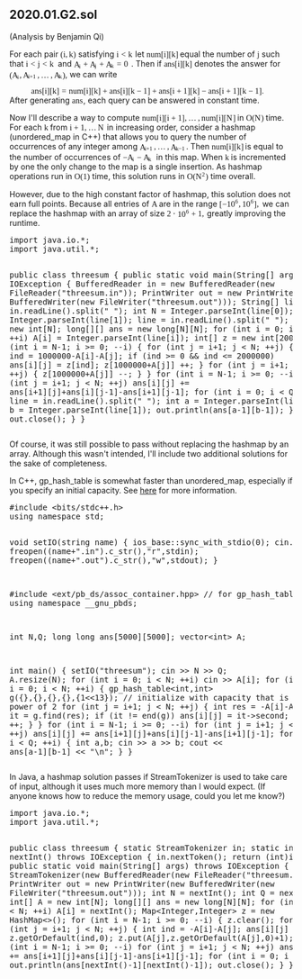 ## 2020.01.G2.sol

<style type="text/css">.MJX_Assistive_MathML {position: absolute!important; top: 0; left: 0; clip: rect(1px, 1px, 1px, 1px); padding: 1px 0 0 0!important; border: 0!important; height: 1px!important; width: 1px!important; overflow: hidden!important; display: block!important; -webkit-touch-callout: none; -webkit-user-select: none; -khtml-user-select: none; -moz-user-select: none; -ms-user-select: none; user-select: none}
.MJX_Assistive_MathML.MJX_Assistive_MathML_Block {width: 100%!important}
</style>
<body data-gr-c-s-loaded="true" cz-shortcut-listen="true"><div style="visibility: hidden; overflow: hidden; position: absolute; top: 0px; height: 1px; width: auto; padding: 0px; border: 0px; margin: 0px; text-align: left; text-indent: 0px; text-transform: none; line-height: normal; letter-spacing: normal; word-spacing: normal;"><div id="MathJax_Hidden"></div></div><div id="MathJax_Message" style="display: none;"></div>
(Analysis by Benjamin Qi)
<p>For each pair <span class="math"><span class="MathJax_Preview" style="color: inherit; display: none;"></span><span class="MathJax" id="MathJax-Element-1-Frame" tabindex="0" data-mathml="<math xmlns=&quot;http://www.w3.org/1998/Math/MathML&quot;><mo stretchy=&quot;false&quot;>(</mo><mi>i</mi><mo>,</mo><mi>k</mi><mo stretchy=&quot;false&quot;>)</mo></math>" role="presentation" style="position: relative;"><nobr aria-hidden="true"><span class="math" id="MathJax-Span-1" style="width: 1.986em; display: inline-block;"><span style="display: inline-block; position: relative; width: 1.866em; height: 0px; font-size: 104%;"><span style="position: absolute; clip: rect(1.686em, 1001.81em, 2.888em, -999.997em); top: -2.521em; left: 0em;"><span class="mrow" id="MathJax-Span-2"><span class="mo" id="MathJax-Span-3" style="font-family: STIXGeneral-Regular;">(</span><span class="mi" id="MathJax-Span-4" style="font-family: STIXGeneral-Italic;">i</span><span class="mo" id="MathJax-Span-5" style="font-family: STIXGeneral-Regular;">,</span><span class="mi" id="MathJax-Span-6" style="font-family: STIXGeneral-Italic; padding-left: 0.183em;">k<span style="display: inline-block; overflow: hidden; height: 1px; width: 0.003em;"></span></span><span class="mo" id="MathJax-Span-7" style="font-family: STIXGeneral-Regular;">)</span></span><span style="display: inline-block; width: 0px; height: 2.527em;"></span></span></span><span style="display: inline-block; overflow: hidden; vertical-align: -0.247em; border-left: 0px solid; width: 0px; height: 1.003em;"></span></span></nobr><span class="MJX_Assistive_MathML" role="presentation"><math xmlns="http://www.w3.org/1998/Math/MathML"><mo stretchy="false">(</mo><mi>i</mi><mo>,</mo><mi>k</mi><mo stretchy="false">)</mo></math></span></span><script type="math/tex" id="MathJax-Element-1">(i,k)</script></span> satisfying <span class="math"><span class="MathJax_Preview" style="color: inherit; display: none;"></span><span class="MathJax" id="MathJax-Element-2-Frame" tabindex="0" data-mathml="<math xmlns=&quot;http://www.w3.org/1998/Math/MathML&quot;><mi>i</mi><mo>&amp;lt;</mo><mi>k</mi></math>" role="presentation" style="position: relative;"><nobr aria-hidden="true"><span class="math" id="MathJax-Span-8" style="width: 2.106em; display: inline-block;"><span style="display: inline-block; position: relative; width: 1.986em; height: 0px; font-size: 104%;"><span style="position: absolute; clip: rect(1.686em, 1001.99em, 2.707em, -999.997em); top: -2.521em; left: 0em;"><span class="mrow" id="MathJax-Span-9"><span class="mi" id="MathJax-Span-10" style="font-family: STIXGeneral-Italic;">i</span><span class="mo" id="MathJax-Span-11" style="font-family: STIXGeneral-Regular; padding-left: 0.303em;">&lt;</span><span class="mi" id="MathJax-Span-12" style="font-family: STIXGeneral-Italic; padding-left: 0.303em;">k<span style="display: inline-block; overflow: hidden; height: 1px; width: 0.003em;"></span></span></span><span style="display: inline-block; width: 0px; height: 2.527em;"></span></span></span><span style="display: inline-block; overflow: hidden; vertical-align: -0.059em; border-left: 0px solid; width: 0px; height: 0.878em;"></span></span></nobr><span class="MJX_Assistive_MathML" role="presentation"><math xmlns="http://www.w3.org/1998/Math/MathML"><mi>i</mi><mo>&lt;</mo><mi>k</mi></math></span></span><script type="math/tex" id="MathJax-Element-2">i<k</script></span> let <span class="math"><span class="MathJax_Preview" style="color: inherit; display: none;"></span><span class="MathJax" id="MathJax-Element-3-Frame" tabindex="0" data-mathml="<math xmlns=&quot;http://www.w3.org/1998/Math/MathML&quot;><mi>n</mi><mi>u</mi><mi>m</mi><mo stretchy=&quot;false&quot;>[</mo><mi>i</mi><mo stretchy=&quot;false&quot;>]</mo><mo stretchy=&quot;false&quot;>[</mo><mi>k</mi><mo stretchy=&quot;false&quot;>]</mo></math>" role="presentation" style="position: relative;"><nobr aria-hidden="true"><span class="math" id="MathJax-Span-13" style="width: 3.969em; display: inline-block;"><span style="display: inline-block; position: relative; width: 3.789em; height: 0px; font-size: 104%;"><span style="position: absolute; clip: rect(1.686em, 1003.73em, 2.888em, -999.997em); top: -2.521em; left: 0em;"><span class="mrow" id="MathJax-Span-14"><span class="mi" id="MathJax-Span-15" style="font-family: STIXGeneral-Italic;">n</span><span class="mi" id="MathJax-Span-16" style="font-family: STIXGeneral-Italic;">u</span><span class="mi" id="MathJax-Span-17" style="font-family: STIXGeneral-Italic;">m</span><span class="mo" id="MathJax-Span-18" style="font-family: STIXGeneral-Regular;">[</span><span class="mi" id="MathJax-Span-19" style="font-family: STIXGeneral-Italic;">i</span><span class="mo" id="MathJax-Span-20" style="font-family: STIXGeneral-Regular;">]</span><span class="mo" id="MathJax-Span-21" style="font-family: STIXGeneral-Regular;">[</span><span class="mi" id="MathJax-Span-22" style="font-family: STIXGeneral-Italic;">k<span style="display: inline-block; overflow: hidden; height: 1px; width: 0.003em;"></span></span><span class="mo" id="MathJax-Span-23" style="font-family: STIXGeneral-Regular;">]</span></span><span style="display: inline-block; width: 0px; height: 2.527em;"></span></span></span><span style="display: inline-block; overflow: hidden; vertical-align: -0.247em; border-left: 0px solid; width: 0px; height: 1.003em;"></span></span></nobr><span class="MJX_Assistive_MathML" role="presentation"><math xmlns="http://www.w3.org/1998/Math/MathML"><mi>n</mi><mi>u</mi><mi>m</mi><mo stretchy="false">[</mo><mi>i</mi><mo stretchy="false">]</mo><mo stretchy="false">[</mo><mi>k</mi><mo stretchy="false">]</mo></math></span></span><script type="math/tex" id="MathJax-Element-3">num[i][k]</script></span> equal the number of <span class="math"><span class="MathJax_Preview" style="color: inherit; display: none;"></span><span class="MathJax" id="MathJax-Element-4-Frame" tabindex="0" data-mathml="<math xmlns=&quot;http://www.w3.org/1998/Math/MathML&quot;><mi>j</mi></math>" role="presentation" style="position: relative;"><nobr aria-hidden="true"><span class="math" id="MathJax-Span-24" style="width: 0.303em; display: inline-block;"><span style="display: inline-block; position: relative; width: 0.303em; height: 0px; font-size: 104%;"><span style="position: absolute; clip: rect(1.686em, 1000.3em, 2.888em, -999.997em); top: -2.521em; left: 0em;"><span class="mrow" id="MathJax-Span-25"><span class="mi" id="MathJax-Span-26" style="font-family: STIXGeneral-Italic;">j<span style="display: inline-block; overflow: hidden; height: 1px; width: 0.003em;"></span></span></span><span style="display: inline-block; width: 0px; height: 2.527em;"></span></span></span><span style="display: inline-block; overflow: hidden; vertical-align: -0.247em; border-left: 0px solid; width: 0px; height: 1.003em;"></span></span></nobr><span class="MJX_Assistive_MathML" role="presentation"><math xmlns="http://www.w3.org/1998/Math/MathML"><mi>j</mi></math></span></span><script type="math/tex" id="MathJax-Element-4">j</script></span>
such that <span class="math"><span class="MathJax_Preview" style="color: inherit; display: none;"></span><span class="MathJax" id="MathJax-Element-5-Frame" tabindex="0" data-mathml="<math xmlns=&quot;http://www.w3.org/1998/Math/MathML&quot;><mi>i</mi><mo>&amp;lt;</mo><mi>j</mi><mo>&amp;lt;</mo><mi>k</mi></math>" role="presentation" style="position: relative;"><nobr aria-hidden="true"><span class="math" id="MathJax-Span-27" style="width: 3.789em; display: inline-block;"><span style="display: inline-block; position: relative; width: 3.609em; height: 0px; font-size: 104%;"><span style="position: absolute; clip: rect(1.686em, 1003.61em, 2.888em, -999.997em); top: -2.521em; left: 0em;"><span class="mrow" id="MathJax-Span-28"><span class="mi" id="MathJax-Span-29" style="font-family: STIXGeneral-Italic;">i</span><span class="mo" id="MathJax-Span-30" style="font-family: STIXGeneral-Regular; padding-left: 0.303em;">&lt;</span><span class="mi" id="MathJax-Span-31" style="font-family: STIXGeneral-Italic; padding-left: 0.303em;">j<span style="display: inline-block; overflow: hidden; height: 1px; width: 0.003em;"></span></span><span class="mo" id="MathJax-Span-32" style="font-family: STIXGeneral-Regular; padding-left: 0.303em;">&lt;</span><span class="mi" id="MathJax-Span-33" style="font-family: STIXGeneral-Italic; padding-left: 0.303em;">k<span style="display: inline-block; overflow: hidden; height: 1px; width: 0.003em;"></span></span></span><span style="display: inline-block; width: 0px; height: 2.527em;"></span></span></span><span style="display: inline-block; overflow: hidden; vertical-align: -0.247em; border-left: 0px solid; width: 0px; height: 1.066em;"></span></span></nobr><span class="MJX_Assistive_MathML" role="presentation"><math xmlns="http://www.w3.org/1998/Math/MathML"><mi>i</mi><mo>&lt;</mo><mi>j</mi><mo>&lt;</mo><mi>k</mi></math></span></span><script type="math/tex" id="MathJax-Element-5">i<j<k</script></span> and <span class="math"><span class="MathJax_Preview" style="color: inherit; display: none;"></span><span class="MathJax" id="MathJax-Element-6-Frame" tabindex="0" data-mathml="<math xmlns=&quot;http://www.w3.org/1998/Math/MathML&quot;><msub><mi>A</mi><mi>i</mi></msub><mo>+</mo><msub><mi>A</mi><mi>j</mi></msub><mo>+</mo><msub><mi>A</mi><mi>k</mi></msub><mo>=</mo><mn>0</mn></math>" role="presentation" style="position: relative;"><nobr aria-hidden="true"><span class="math" id="MathJax-Span-34" style="width: 7.275em; display: inline-block;"><span style="display: inline-block; position: relative; width: 6.974em; height: 0px; font-size: 104%;"><span style="position: absolute; clip: rect(1.686em, 1006.97em, 3.008em, -999.997em); top: -2.521em; left: 0em;"><span class="mrow" id="MathJax-Span-35"><span class="msubsup" id="MathJax-Span-36"><span style="display: inline-block; position: relative; width: 0.904em; height: 0px;"><span style="position: absolute; clip: rect(3.188em, 1000.54em, 4.21em, -999.997em); top: -4.023em; left: 0em;"><span class="mi" id="MathJax-Span-37" style="font-family: STIXGeneral-Italic;">A</span><span style="display: inline-block; width: 0px; height: 4.029em;"></span></span><span style="position: absolute; top: -3.903em; left: 0.604em;"><span class="mi" id="MathJax-Span-38" style="font-size: 70.7%; font-family: STIXGeneral-Italic;">i</span><span style="display: inline-block; width: 0px; height: 4.029em;"></span></span></span></span><span class="mo" id="MathJax-Span-39" style="font-family: STIXGeneral-Regular; padding-left: 0.243em;">+</span><span class="msubsup" id="MathJax-Span-40" style="padding-left: 0.243em;"><span style="display: inline-block; position: relative; width: 0.904em; height: 0px;"><span style="position: absolute; clip: rect(3.188em, 1000.54em, 4.21em, -999.997em); top: -4.023em; left: 0em;"><span class="mi" id="MathJax-Span-41" style="font-family: STIXGeneral-Italic;">A</span><span style="display: inline-block; width: 0px; height: 4.029em;"></span></span><span style="position: absolute; top: -3.903em; left: 0.604em;"><span class="mi" id="MathJax-Span-42" style="font-size: 70.7%; font-family: STIXGeneral-Italic;">j<span style="display: inline-block; overflow: hidden; height: 1px; width: 0.003em;"></span></span><span style="display: inline-block; width: 0px; height: 4.029em;"></span></span></span></span><span class="mo" id="MathJax-Span-43" style="font-family: STIXGeneral-Regular; padding-left: 0.243em;">+</span><span class="msubsup" id="MathJax-Span-44" style="padding-left: 0.243em;"><span style="display: inline-block; position: relative; width: 1.025em; height: 0px;"><span style="position: absolute; clip: rect(3.188em, 1000.54em, 4.21em, -999.997em); top: -4.023em; left: 0em;"><span class="mi" id="MathJax-Span-45" style="font-family: STIXGeneral-Italic;">A</span><span style="display: inline-block; width: 0px; height: 4.029em;"></span></span><span style="position: absolute; top: -3.903em; left: 0.604em;"><span class="mi" id="MathJax-Span-46" style="font-size: 70.7%; font-family: STIXGeneral-Italic;">k<span style="display: inline-block; overflow: hidden; height: 1px; width: 0.003em;"></span></span><span style="display: inline-block; width: 0px; height: 4.029em;"></span></span></span></span><span class="mo" id="MathJax-Span-47" style="font-family: STIXGeneral-Regular; padding-left: 0.303em;">=</span><span class="mn" id="MathJax-Span-48" style="font-family: STIXGeneral-Regular; padding-left: 0.303em;">0</span></span><span style="display: inline-block; width: 0px; height: 2.527em;"></span></span></span><span style="display: inline-block; overflow: hidden; vertical-align: -0.372em; border-left: 0px solid; width: 0px; height: 1.128em;"></span></span></nobr><span class="MJX_Assistive_MathML" role="presentation"><math xmlns="http://www.w3.org/1998/Math/MathML"><msub><mi>A</mi><mi>i</mi></msub><mo>+</mo><msub><mi>A</mi><mi>j</mi></msub><mo>+</mo><msub><mi>A</mi><mi>k</mi></msub><mo>=</mo><mn>0</mn></math></span></span><script type="math/tex" id="MathJax-Element-6">A_i+A_j+A_k=0</script></span>. Then if <span class="math"><span class="MathJax_Preview" style="color: inherit; display: none;"></span><span class="MathJax" id="MathJax-Element-7-Frame" tabindex="0" data-mathml="<math xmlns=&quot;http://www.w3.org/1998/Math/MathML&quot;><mi>a</mi><mi>n</mi><mi>s</mi><mo stretchy=&quot;false&quot;>[</mo><mi>i</mi><mo stretchy=&quot;false&quot;>]</mo><mo stretchy=&quot;false&quot;>[</mo><mi>k</mi><mo stretchy=&quot;false&quot;>]</mo></math>" role="presentation" style="position: relative;"><nobr aria-hidden="true"><span class="math" id="MathJax-Span-49" style="width: 3.609em; display: inline-block;"><span style="display: inline-block; position: relative; width: 3.428em; height: 0px; font-size: 104%;"><span style="position: absolute; clip: rect(1.686em, 1003.37em, 2.888em, -999.997em); top: -2.521em; left: 0em;"><span class="mrow" id="MathJax-Span-50"><span class="mi" id="MathJax-Span-51" style="font-family: STIXGeneral-Italic;">a</span><span class="mi" id="MathJax-Span-52" style="font-family: STIXGeneral-Italic;">n</span><span class="mi" id="MathJax-Span-53" style="font-family: STIXGeneral-Italic;">s</span><span class="mo" id="MathJax-Span-54" style="font-family: STIXGeneral-Regular;">[</span><span class="mi" id="MathJax-Span-55" style="font-family: STIXGeneral-Italic;">i</span><span class="mo" id="MathJax-Span-56" style="font-family: STIXGeneral-Regular;">]</span><span class="mo" id="MathJax-Span-57" style="font-family: STIXGeneral-Regular;">[</span><span class="mi" id="MathJax-Span-58" style="font-family: STIXGeneral-Italic;">k<span style="display: inline-block; overflow: hidden; height: 1px; width: 0.003em;"></span></span><span class="mo" id="MathJax-Span-59" style="font-family: STIXGeneral-Regular;">]</span></span><span style="display: inline-block; width: 0px; height: 2.527em;"></span></span></span><span style="display: inline-block; overflow: hidden; vertical-align: -0.247em; border-left: 0px solid; width: 0px; height: 1.003em;"></span></span></nobr><span class="MJX_Assistive_MathML" role="presentation"><math xmlns="http://www.w3.org/1998/Math/MathML"><mi>a</mi><mi>n</mi><mi>s</mi><mo stretchy="false">[</mo><mi>i</mi><mo stretchy="false">]</mo><mo stretchy="false">[</mo><mi>k</mi><mo stretchy="false">]</mo></math></span></span><script type="math/tex" id="MathJax-Element-7">ans[i][k]</script></span> denotes the answer
for  <span class="math"><span class="MathJax_Preview" style="color: inherit; display: none;"></span><span class="MathJax" id="MathJax-Element-8-Frame" tabindex="0" data-mathml="<math xmlns=&quot;http://www.w3.org/1998/Math/MathML&quot;><mo stretchy=&quot;false&quot;>(</mo><msub><mi>A</mi><mi>i</mi></msub><mo>,</mo><msub><mi>A</mi><mrow class=&quot;MJX-TeXAtom-ORD&quot;><mi>i</mi><mo>+</mo><mn>1</mn></mrow></msub><mo>,</mo><mo>&amp;#x2026;</mo><mo>,</mo><msub><mi>A</mi><mi>k</mi></msub><mo stretchy=&quot;false&quot;>)</mo></math>" role="presentation" style="position: relative;"><nobr aria-hidden="true"><span class="math" id="MathJax-Span-60" style="width: 7.094em; display: inline-block;"><span style="display: inline-block; position: relative; width: 6.794em; height: 0px; font-size: 104%;"><span style="position: absolute; clip: rect(1.686em, 1006.73em, 2.888em, -999.997em); top: -2.521em; left: 0em;"><span class="mrow" id="MathJax-Span-61"><span class="mo" id="MathJax-Span-62" style="font-family: STIXGeneral-Regular;">(</span><span class="msubsup" id="MathJax-Span-63"><span style="display: inline-block; position: relative; width: 0.904em; height: 0px;"><span style="position: absolute; clip: rect(3.188em, 1000.54em, 4.21em, -999.997em); top: -4.023em; left: 0em;"><span class="mi" id="MathJax-Span-64" style="font-family: STIXGeneral-Italic;">A</span><span style="display: inline-block; width: 0px; height: 4.029em;"></span></span><span style="position: absolute; top: -3.903em; left: 0.604em;"><span class="mi" id="MathJax-Span-65" style="font-size: 70.7%; font-family: STIXGeneral-Italic;">i</span><span style="display: inline-block; width: 0px; height: 4.029em;"></span></span></span></span><span class="mo" id="MathJax-Span-66" style="font-family: STIXGeneral-Regular;">,</span><span class="msubsup" id="MathJax-Span-67" style="padding-left: 0.183em;"><span style="display: inline-block; position: relative; width: 1.746em; height: 0px;"><span style="position: absolute; clip: rect(3.188em, 1000.54em, 4.21em, -999.997em); top: -4.023em; left: 0em;"><span class="mi" id="MathJax-Span-68" style="font-family: STIXGeneral-Italic;">A</span><span style="display: inline-block; width: 0px; height: 4.029em;"></span></span><span style="position: absolute; top: -3.903em; left: 0.604em;"><span class="texatom" id="MathJax-Span-69"><span class="mrow" id="MathJax-Span-70"><span class="mi" id="MathJax-Span-71" style="font-size: 70.7%; font-family: STIXGeneral-Italic;">i</span><span class="mo" id="MathJax-Span-72" style="font-size: 70.7%; font-family: STIXGeneral-Regular;">+</span><span class="mn" id="MathJax-Span-73" style="font-size: 70.7%; font-family: STIXGeneral-Regular;">1</span></span></span><span style="display: inline-block; width: 0px; height: 4.029em;"></span></span></span></span><span class="mo" id="MathJax-Span-74" style="font-family: STIXGeneral-Regular;">,</span><span class="mo" id="MathJax-Span-75" style="font-family: STIXGeneral-Regular; padding-left: 0.183em;">…</span><span class="mo" id="MathJax-Span-76" style="font-family: STIXGeneral-Regular; padding-left: 0.183em;">,</span><span class="msubsup" id="MathJax-Span-77" style="padding-left: 0.183em;"><span style="display: inline-block; position: relative; width: 1.025em; height: 0px;"><span style="position: absolute; clip: rect(3.188em, 1000.54em, 4.21em, -999.997em); top: -4.023em; left: 0em;"><span class="mi" id="MathJax-Span-78" style="font-family: STIXGeneral-Italic;">A</span><span style="display: inline-block; width: 0px; height: 4.029em;"></span></span><span style="position: absolute; top: -3.903em; left: 0.604em;"><span class="mi" id="MathJax-Span-79" style="font-size: 70.7%; font-family: STIXGeneral-Italic;">k<span style="display: inline-block; overflow: hidden; height: 1px; width: 0.003em;"></span></span><span style="display: inline-block; width: 0px; height: 4.029em;"></span></span></span></span><span class="mo" id="MathJax-Span-80" style="font-family: STIXGeneral-Regular;">)</span></span><span style="display: inline-block; width: 0px; height: 2.527em;"></span></span></span><span style="display: inline-block; overflow: hidden; vertical-align: -0.247em; border-left: 0px solid; width: 0px; height: 1.003em;"></span></span></nobr><span class="MJX_Assistive_MathML" role="presentation"><math xmlns="http://www.w3.org/1998/Math/MathML"><mo stretchy="false">(</mo><msub><mi>A</mi><mi>i</mi></msub><mo>,</mo><msub><mi>A</mi><mrow class="MJX-TeXAtom-ORD"><mi>i</mi><mo>+</mo><mn>1</mn></mrow></msub><mo>,</mo><mo>…</mo><mo>,</mo><msub><mi>A</mi><mi>k</mi></msub><mo stretchy="false">)</mo></math></span></span><script type="math/tex" id="MathJax-Element-8">(A_i,A_{i+1},\ldots,A_k)</script></span>, we can write
</p><div class="math"><span class="MathJax_Preview" style="color: inherit; display: none;"></span><div class="MathJax_Display" style="text-align: center;"><span class="MathJax" id="MathJax-Element-9-Frame" tabindex="0" style="text-align: center; position: relative;" data-mathml="<math xmlns=&quot;http://www.w3.org/1998/Math/MathML&quot; display=&quot;block&quot;><mi>a</mi><mi>n</mi><mi>s</mi><mo stretchy=&quot;false&quot;>[</mo><mi>i</mi><mo stretchy=&quot;false&quot;>]</mo><mo stretchy=&quot;false&quot;>[</mo><mi>k</mi><mo stretchy=&quot;false&quot;>]</mo><mo>=</mo><mi>n</mi><mi>u</mi><mi>m</mi><mo stretchy=&quot;false&quot;>[</mo><mi>i</mi><mo stretchy=&quot;false&quot;>]</mo><mo stretchy=&quot;false&quot;>[</mo><mi>k</mi><mo stretchy=&quot;false&quot;>]</mo><mo>+</mo><mi>a</mi><mi>n</mi><mi>s</mi><mo stretchy=&quot;false&quot;>[</mo><mi>i</mi><mo stretchy=&quot;false&quot;>]</mo><mo stretchy=&quot;false&quot;>[</mo><mi>k</mi><mo>&amp;#x2212;</mo><mn>1</mn><mo stretchy=&quot;false&quot;>]</mo><mo>+</mo><mi>a</mi><mi>n</mi><mi>s</mi><mo stretchy=&quot;false&quot;>[</mo><mi>i</mi><mo>+</mo><mn>1</mn><mo stretchy=&quot;false&quot;>]</mo><mo stretchy=&quot;false&quot;>[</mo><mi>k</mi><mo stretchy=&quot;false&quot;>]</mo><mo>&amp;#x2212;</mo><mi>a</mi><mi>n</mi><mi>s</mi><mo stretchy=&quot;false&quot;>[</mo><mi>i</mi><mo>+</mo><mn>1</mn><mo stretchy=&quot;false&quot;>]</mo><mo stretchy=&quot;false&quot;>[</mo><mi>k</mi><mo>&amp;#x2212;</mo><mn>1</mn><mo stretchy=&quot;false&quot;>]</mo><mo>.</mo></math>" role="presentation"><nobr aria-hidden="true"><span class="math" id="MathJax-Span-81" style="width: 30.532em; display: inline-block;"><span style="display: inline-block; position: relative; width: 29.33em; height: 0px; font-size: 104%;"><span style="position: absolute; clip: rect(1.686em, 1029.27em, 2.888em, -999.997em); top: -2.521em; left: 0em;"><span class="mrow" id="MathJax-Span-82"><span class="mi" id="MathJax-Span-83" style="font-family: STIXGeneral-Italic;">a</span><span class="mi" id="MathJax-Span-84" style="font-family: STIXGeneral-Italic;">n</span><span class="mi" id="MathJax-Span-85" style="font-family: STIXGeneral-Italic;">s</span><span class="mo" id="MathJax-Span-86" style="font-family: STIXGeneral-Regular;">[</span><span class="mi" id="MathJax-Span-87" style="font-family: STIXGeneral-Italic;">i</span><span class="mo" id="MathJax-Span-88" style="font-family: STIXGeneral-Regular;">]</span><span class="mo" id="MathJax-Span-89" style="font-family: STIXGeneral-Regular;">[</span><span class="mi" id="MathJax-Span-90" style="font-family: STIXGeneral-Italic;">k<span style="display: inline-block; overflow: hidden; height: 1px; width: 0.003em;"></span></span><span class="mo" id="MathJax-Span-91" style="font-family: STIXGeneral-Regular;">]</span><span class="mo" id="MathJax-Span-92" style="font-family: STIXGeneral-Regular; padding-left: 0.303em;">=</span><span class="mi" id="MathJax-Span-93" style="font-family: STIXGeneral-Italic; padding-left: 0.303em;">n</span><span class="mi" id="MathJax-Span-94" style="font-family: STIXGeneral-Italic;">u</span><span class="mi" id="MathJax-Span-95" style="font-family: STIXGeneral-Italic;">m</span><span class="mo" id="MathJax-Span-96" style="font-family: STIXGeneral-Regular;">[</span><span class="mi" id="MathJax-Span-97" style="font-family: STIXGeneral-Italic;">i</span><span class="mo" id="MathJax-Span-98" style="font-family: STIXGeneral-Regular;">]</span><span class="mo" id="MathJax-Span-99" style="font-family: STIXGeneral-Regular;">[</span><span class="mi" id="MathJax-Span-100" style="font-family: STIXGeneral-Italic;">k<span style="display: inline-block; overflow: hidden; height: 1px; width: 0.003em;"></span></span><span class="mo" id="MathJax-Span-101" style="font-family: STIXGeneral-Regular;">]</span><span class="mo" id="MathJax-Span-102" style="font-family: STIXGeneral-Regular; padding-left: 0.243em;">+</span><span class="mi" id="MathJax-Span-103" style="font-family: STIXGeneral-Italic; padding-left: 0.243em;">a</span><span class="mi" id="MathJax-Span-104" style="font-family: STIXGeneral-Italic;">n</span><span class="mi" id="MathJax-Span-105" style="font-family: STIXGeneral-Italic;">s</span><span class="mo" id="MathJax-Span-106" style="font-family: STIXGeneral-Regular;">[</span><span class="mi" id="MathJax-Span-107" style="font-family: STIXGeneral-Italic;">i</span><span class="mo" id="MathJax-Span-108" style="font-family: STIXGeneral-Regular;">]</span><span class="mo" id="MathJax-Span-109" style="font-family: STIXGeneral-Regular;">[</span><span class="mi" id="MathJax-Span-110" style="font-family: STIXGeneral-Italic;">k<span style="display: inline-block; overflow: hidden; height: 1px; width: 0.003em;"></span></span><span class="mo" id="MathJax-Span-111" style="font-family: STIXGeneral-Regular; padding-left: 0.243em;">−</span><span class="mn" id="MathJax-Span-112" style="font-family: STIXGeneral-Regular; padding-left: 0.243em;">1</span><span class="mo" id="MathJax-Span-113" style="font-family: STIXGeneral-Regular;">]</span><span class="mo" id="MathJax-Span-114" style="font-family: STIXGeneral-Regular; padding-left: 0.243em;">+</span><span class="mi" id="MathJax-Span-115" style="font-family: STIXGeneral-Italic; padding-left: 0.243em;">a</span><span class="mi" id="MathJax-Span-116" style="font-family: STIXGeneral-Italic;">n</span><span class="mi" id="MathJax-Span-117" style="font-family: STIXGeneral-Italic;">s</span><span class="mo" id="MathJax-Span-118" style="font-family: STIXGeneral-Regular;">[</span><span class="mi" id="MathJax-Span-119" style="font-family: STIXGeneral-Italic;">i</span><span class="mo" id="MathJax-Span-120" style="font-family: STIXGeneral-Regular; padding-left: 0.243em;">+</span><span class="mn" id="MathJax-Span-121" style="font-family: STIXGeneral-Regular; padding-left: 0.243em;">1</span><span class="mo" id="MathJax-Span-122" style="font-family: STIXGeneral-Regular;">]</span><span class="mo" id="MathJax-Span-123" style="font-family: STIXGeneral-Regular;">[</span><span class="mi" id="MathJax-Span-124" style="font-family: STIXGeneral-Italic;">k<span style="display: inline-block; overflow: hidden; height: 1px; width: 0.003em;"></span></span><span class="mo" id="MathJax-Span-125" style="font-family: STIXGeneral-Regular;">]</span><span class="mo" id="MathJax-Span-126" style="font-family: STIXGeneral-Regular; padding-left: 0.243em;">−</span><span class="mi" id="MathJax-Span-127" style="font-family: STIXGeneral-Italic; padding-left: 0.243em;">a</span><span class="mi" id="MathJax-Span-128" style="font-family: STIXGeneral-Italic;">n</span><span class="mi" id="MathJax-Span-129" style="font-family: STIXGeneral-Italic;">s</span><span class="mo" id="MathJax-Span-130" style="font-family: STIXGeneral-Regular;">[</span><span class="mi" id="MathJax-Span-131" style="font-family: STIXGeneral-Italic;">i</span><span class="mo" id="MathJax-Span-132" style="font-family: STIXGeneral-Regular; padding-left: 0.243em;">+</span><span class="mn" id="MathJax-Span-133" style="font-family: STIXGeneral-Regular; padding-left: 0.243em;">1</span><span class="mo" id="MathJax-Span-134" style="font-family: STIXGeneral-Regular;">]</span><span class="mo" id="MathJax-Span-135" style="font-family: STIXGeneral-Regular;">[</span><span class="mi" id="MathJax-Span-136" style="font-family: STIXGeneral-Italic;">k<span style="display: inline-block; overflow: hidden; height: 1px; width: 0.003em;"></span></span><span class="mo" id="MathJax-Span-137" style="font-family: STIXGeneral-Regular; padding-left: 0.243em;">−</span><span class="mn" id="MathJax-Span-138" style="font-family: STIXGeneral-Regular; padding-left: 0.243em;">1</span><span class="mo" id="MathJax-Span-139" style="font-family: STIXGeneral-Regular;">]</span><span class="mo" id="MathJax-Span-140" style="font-family: STIXGeneral-Regular;">.</span></span><span style="display: inline-block; width: 0px; height: 2.527em;"></span></span></span><span style="display: inline-block; overflow: hidden; vertical-align: -0.247em; border-left: 0px solid; width: 0px; height: 1.003em;"></span></span></nobr><span class="MJX_Assistive_MathML MJX_Assistive_MathML_Block" role="presentation"><math xmlns="http://www.w3.org/1998/Math/MathML" display="block"><mi>a</mi><mi>n</mi><mi>s</mi><mo stretchy="false">[</mo><mi>i</mi><mo stretchy="false">]</mo><mo stretchy="false">[</mo><mi>k</mi><mo stretchy="false">]</mo><mo>=</mo><mi>n</mi><mi>u</mi><mi>m</mi><mo stretchy="false">[</mo><mi>i</mi><mo stretchy="false">]</mo><mo stretchy="false">[</mo><mi>k</mi><mo stretchy="false">]</mo><mo>+</mo><mi>a</mi><mi>n</mi><mi>s</mi><mo stretchy="false">[</mo><mi>i</mi><mo stretchy="false">]</mo><mo stretchy="false">[</mo><mi>k</mi><mo>−</mo><mn>1</mn><mo stretchy="false">]</mo><mo>+</mo><mi>a</mi><mi>n</mi><mi>s</mi><mo stretchy="false">[</mo><mi>i</mi><mo>+</mo><mn>1</mn><mo stretchy="false">]</mo><mo stretchy="false">[</mo><mi>k</mi><mo stretchy="false">]</mo><mo>−</mo><mi>a</mi><mi>n</mi><mi>s</mi><mo stretchy="false">[</mo><mi>i</mi><mo>+</mo><mn>1</mn><mo stretchy="false">]</mo><mo stretchy="false">[</mo><mi>k</mi><mo>−</mo><mn>1</mn><mo stretchy="false">]</mo><mo>.</mo></math></span></span></div><script type="math/tex; mode=display" id="MathJax-Element-9">ans[i][k]=num[i][k]+ans[i][k-1]+ans[i+1][k]-ans[i+1][k-1].</script></div>
After generating <span class="math"><span class="MathJax_Preview" style="color: inherit; display: none;"></span><span class="MathJax" id="MathJax-Element-10-Frame" tabindex="0" data-mathml="<math xmlns=&quot;http://www.w3.org/1998/Math/MathML&quot;><mi>a</mi><mi>n</mi><mi>s</mi></math>" role="presentation" style="position: relative;"><nobr aria-hidden="true"><span class="math" id="MathJax-Span-141" style="width: 1.445em; display: inline-block;"><span style="display: inline-block; position: relative; width: 1.385em; height: 0px; font-size: 104%;"><span style="position: absolute; clip: rect(1.926em, 1001.38em, 2.707em, -999.997em); top: -2.521em; left: 0em;"><span class="mrow" id="MathJax-Span-142"><span class="mi" id="MathJax-Span-143" style="font-family: STIXGeneral-Italic;">a</span><span class="mi" id="MathJax-Span-144" style="font-family: STIXGeneral-Italic;">n</span><span class="mi" id="MathJax-Span-145" style="font-family: STIXGeneral-Italic;">s</span></span><span style="display: inline-block; width: 0px; height: 2.527em;"></span></span></span><span style="display: inline-block; overflow: hidden; vertical-align: -0.059em; border-left: 0px solid; width: 0px; height: 0.628em;"></span></span></nobr><span class="MJX_Assistive_MathML" role="presentation"><math xmlns="http://www.w3.org/1998/Math/MathML"><mi>a</mi><mi>n</mi><mi>s</mi></math></span></span><script type="math/tex" id="MathJax-Element-10">ans</script></span>, each query can be answered in constant time.
<p>Now I'll describe a way to compute <span class="math"><span class="MathJax_Preview" style="color: inherit; display: none;"></span><span class="MathJax" id="MathJax-Element-11-Frame" tabindex="0" data-mathml="<math xmlns=&quot;http://www.w3.org/1998/Math/MathML&quot;><mi>n</mi><mi>u</mi><mi>m</mi><mo stretchy=&quot;false&quot;>[</mo><mi>i</mi><mo stretchy=&quot;false&quot;>]</mo><mo stretchy=&quot;false&quot;>[</mo><mi>i</mi><mo>+</mo><mn>1</mn><mo stretchy=&quot;false&quot;>]</mo><mo>,</mo><mo>&amp;#x2026;</mo><mo>,</mo><mi>n</mi><mi>u</mi><mi>m</mi><mo stretchy=&quot;false&quot;>[</mo><mi>i</mi><mo stretchy=&quot;false&quot;>]</mo><mo stretchy=&quot;false&quot;>[</mo><mi>N</mi><mo stretchy=&quot;false&quot;>]</mo></math>" role="presentation" style="position: relative;"><nobr aria-hidden="true"><span class="math" id="MathJax-Span-146" style="width: 11.842em; display: inline-block;"><span style="display: inline-block; position: relative; width: 11.361em; height: 0px; font-size: 104%;"><span style="position: absolute; clip: rect(1.686em, 1011.3em, 2.888em, -999.997em); top: -2.521em; left: 0em;"><span class="mrow" id="MathJax-Span-147"><span class="mi" id="MathJax-Span-148" style="font-family: STIXGeneral-Italic;">n</span><span class="mi" id="MathJax-Span-149" style="font-family: STIXGeneral-Italic;">u</span><span class="mi" id="MathJax-Span-150" style="font-family: STIXGeneral-Italic;">m</span><span class="mo" id="MathJax-Span-151" style="font-family: STIXGeneral-Regular;">[</span><span class="mi" id="MathJax-Span-152" style="font-family: STIXGeneral-Italic;">i</span><span class="mo" id="MathJax-Span-153" style="font-family: STIXGeneral-Regular;">]</span><span class="mo" id="MathJax-Span-154" style="font-family: STIXGeneral-Regular;">[</span><span class="mi" id="MathJax-Span-155" style="font-family: STIXGeneral-Italic;">i</span><span class="mo" id="MathJax-Span-156" style="font-family: STIXGeneral-Regular; padding-left: 0.243em;">+</span><span class="mn" id="MathJax-Span-157" style="font-family: STIXGeneral-Regular; padding-left: 0.243em;">1</span><span class="mo" id="MathJax-Span-158" style="font-family: STIXGeneral-Regular;">]</span><span class="mo" id="MathJax-Span-159" style="font-family: STIXGeneral-Regular;">,</span><span class="mo" id="MathJax-Span-160" style="font-family: STIXGeneral-Regular; padding-left: 0.183em;">…</span><span class="mo" id="MathJax-Span-161" style="font-family: STIXGeneral-Regular; padding-left: 0.183em;">,</span><span class="mi" id="MathJax-Span-162" style="font-family: STIXGeneral-Italic; padding-left: 0.183em;">n</span><span class="mi" id="MathJax-Span-163" style="font-family: STIXGeneral-Italic;">u</span><span class="mi" id="MathJax-Span-164" style="font-family: STIXGeneral-Italic;">m</span><span class="mo" id="MathJax-Span-165" style="font-family: STIXGeneral-Regular;">[</span><span class="mi" id="MathJax-Span-166" style="font-family: STIXGeneral-Italic;">i</span><span class="mo" id="MathJax-Span-167" style="font-family: STIXGeneral-Regular;">]</span><span class="mo" id="MathJax-Span-168" style="font-family: STIXGeneral-Regular;">[</span><span class="mi" id="MathJax-Span-169" style="font-family: STIXGeneral-Italic;">N<span style="display: inline-block; overflow: hidden; height: 1px; width: 0.063em;"></span></span><span class="mo" id="MathJax-Span-170" style="font-family: STIXGeneral-Regular;">]</span></span><span style="display: inline-block; width: 0px; height: 2.527em;"></span></span></span><span style="display: inline-block; overflow: hidden; vertical-align: -0.247em; border-left: 0px solid; width: 0px; height: 1.003em;"></span></span></nobr><span class="MJX_Assistive_MathML" role="presentation"><math xmlns="http://www.w3.org/1998/Math/MathML"><mi>n</mi><mi>u</mi><mi>m</mi><mo stretchy="false">[</mo><mi>i</mi><mo stretchy="false">]</mo><mo stretchy="false">[</mo><mi>i</mi><mo>+</mo><mn>1</mn><mo stretchy="false">]</mo><mo>,</mo><mo>…</mo><mo>,</mo><mi>n</mi><mi>u</mi><mi>m</mi><mo stretchy="false">[</mo><mi>i</mi><mo stretchy="false">]</mo><mo stretchy="false">[</mo><mi>N</mi><mo stretchy="false">]</mo></math></span></span><script type="math/tex" id="MathJax-Element-11">num[i][i+1],\ldots, num[i][N]</script></span> in <span class="math"><span class="MathJax_Preview" style="color: inherit; display: none;"></span><span class="MathJax" id="MathJax-Element-12-Frame" tabindex="0" data-mathml="<math xmlns=&quot;http://www.w3.org/1998/Math/MathML&quot;><mi>O</mi><mo stretchy=&quot;false&quot;>(</mo><mi>N</mi><mo stretchy=&quot;false&quot;>)</mo></math>" role="presentation" style="position: relative;"><nobr aria-hidden="true"><span class="math" id="MathJax-Span-171" style="width: 2.227em; display: inline-block;"><span style="display: inline-block; position: relative; width: 2.106em; height: 0px; font-size: 104%;"><span style="position: absolute; clip: rect(1.686em, 1002.05em, 2.888em, -999.997em); top: -2.521em; left: 0em;"><span class="mrow" id="MathJax-Span-172"><span class="mi" id="MathJax-Span-173" style="font-family: STIXGeneral-Italic;">O</span><span class="mo" id="MathJax-Span-174" style="font-family: STIXGeneral-Regular;">(</span><span class="mi" id="MathJax-Span-175" style="font-family: STIXGeneral-Italic;">N<span style="display: inline-block; overflow: hidden; height: 1px; width: 0.063em;"></span></span><span class="mo" id="MathJax-Span-176" style="font-family: STIXGeneral-Regular;">)</span></span><span style="display: inline-block; width: 0px; height: 2.527em;"></span></span></span><span style="display: inline-block; overflow: hidden; vertical-align: -0.247em; border-left: 0px solid; width: 0px; height: 1.003em;"></span></span></nobr><span class="MJX_Assistive_MathML" role="presentation"><math xmlns="http://www.w3.org/1998/Math/MathML"><mi>O</mi><mo stretchy="false">(</mo><mi>N</mi><mo stretchy="false">)</mo></math></span></span><script type="math/tex" id="MathJax-Element-12">O(N)</script></span>
time. For each <span class="math"><span class="MathJax_Preview" style="color: inherit; display: none;"></span><span class="MathJax" id="MathJax-Element-13-Frame" tabindex="0" data-mathml="<math xmlns=&quot;http://www.w3.org/1998/Math/MathML&quot;><mi>k</mi></math>" role="presentation" style="position: relative;"><nobr aria-hidden="true"><span class="math" id="MathJax-Span-177" style="width: 0.484em; display: inline-block;"><span style="display: inline-block; position: relative; width: 0.424em; height: 0px; font-size: 104%;"><span style="position: absolute; clip: rect(1.686em, 1000.42em, 2.707em, -999.997em); top: -2.521em; left: 0em;"><span class="mrow" id="MathJax-Span-178"><span class="mi" id="MathJax-Span-179" style="font-family: STIXGeneral-Italic;">k<span style="display: inline-block; overflow: hidden; height: 1px; width: 0.003em;"></span></span></span><span style="display: inline-block; width: 0px; height: 2.527em;"></span></span></span><span style="display: inline-block; overflow: hidden; vertical-align: -0.059em; border-left: 0px solid; width: 0px; height: 0.878em;"></span></span></nobr><span class="MJX_Assistive_MathML" role="presentation"><math xmlns="http://www.w3.org/1998/Math/MathML"><mi>k</mi></math></span></span><script type="math/tex" id="MathJax-Element-13">k</script></span> from <span class="math"><span class="MathJax_Preview" style="color: inherit; display: none;"></span><span class="MathJax" id="MathJax-Element-14-Frame" tabindex="0" data-mathml="<math xmlns=&quot;http://www.w3.org/1998/Math/MathML&quot;><mi>i</mi><mo>+</mo><mn>1</mn><mo>,</mo><mo>&amp;#x2026;</mo><mi>N</mi></math>" role="presentation" style="position: relative;"><nobr aria-hidden="true"><span class="math" id="MathJax-Span-180" style="width: 4.45em; display: inline-block;"><span style="display: inline-block; position: relative; width: 4.27em; height: 0px; font-size: 104%;"><span style="position: absolute; clip: rect(1.686em, 1004.27em, 2.828em, -999.997em); top: -2.521em; left: 0em;"><span class="mrow" id="MathJax-Span-181"><span class="mi" id="MathJax-Span-182" style="font-family: STIXGeneral-Italic;">i</span><span class="mo" id="MathJax-Span-183" style="font-family: STIXGeneral-Regular; padding-left: 0.243em;">+</span><span class="mn" id="MathJax-Span-184" style="font-family: STIXGeneral-Regular; padding-left: 0.243em;">1</span><span class="mo" id="MathJax-Span-185" style="font-family: STIXGeneral-Regular;">,</span><span class="mo" id="MathJax-Span-186" style="font-family: STIXGeneral-Regular; padding-left: 0.183em;">…</span><span class="mi" id="MathJax-Span-187" style="font-family: STIXGeneral-Italic; padding-left: 0.183em;">N<span style="display: inline-block; overflow: hidden; height: 1px; width: 0.063em;"></span></span></span><span style="display: inline-block; width: 0px; height: 2.527em;"></span></span></span><span style="display: inline-block; overflow: hidden; vertical-align: -0.184em; border-left: 0px solid; width: 0px; height: 1.003em;"></span></span></nobr><span class="MJX_Assistive_MathML" role="presentation"><math xmlns="http://www.w3.org/1998/Math/MathML"><mi>i</mi><mo>+</mo><mn>1</mn><mo>,</mo><mo>…</mo><mi>N</mi></math></span></span><script type="math/tex" id="MathJax-Element-14">i+1,\ldots N</script></span> in increasing order, consider a hashmap
(unordered_map in C++) that allows you to query the number of occurrences of any
integer among <span class="math"><span class="MathJax_Preview" style="color: inherit; display: none;"></span><span class="MathJax" id="MathJax-Element-15-Frame" tabindex="0" data-mathml="<math xmlns=&quot;http://www.w3.org/1998/Math/MathML&quot;><msub><mi>A</mi><mrow class=&quot;MJX-TeXAtom-ORD&quot;><mi>i</mi><mo>+</mo><mn>1</mn></mrow></msub><mo>,</mo><mo>&amp;#x2026;</mo><mo>,</mo><msub><mi>A</mi><mrow class=&quot;MJX-TeXAtom-ORD&quot;><mi>k</mi><mo>&amp;#x2212;</mo><mn>1</mn></mrow></msub></math>" role="presentation" style="position: relative;"><nobr aria-hidden="true"><span class="math" id="MathJax-Span-188" style="width: 5.892em; display: inline-block;"><span style="display: inline-block; position: relative; width: 5.652em; height: 0px; font-size: 104%;"><span style="position: absolute; clip: rect(1.686em, 1005.65em, 2.948em, -999.997em); top: -2.521em; left: 0em;"><span class="mrow" id="MathJax-Span-189"><span class="msubsup" id="MathJax-Span-190"><span style="display: inline-block; position: relative; width: 1.746em; height: 0px;"><span style="position: absolute; clip: rect(3.188em, 1000.54em, 4.21em, -999.997em); top: -4.023em; left: 0em;"><span class="mi" id="MathJax-Span-191" style="font-family: STIXGeneral-Italic;">A</span><span style="display: inline-block; width: 0px; height: 4.029em;"></span></span><span style="position: absolute; top: -3.903em; left: 0.604em;"><span class="texatom" id="MathJax-Span-192"><span class="mrow" id="MathJax-Span-193"><span class="mi" id="MathJax-Span-194" style="font-size: 70.7%; font-family: STIXGeneral-Italic;">i</span><span class="mo" id="MathJax-Span-195" style="font-size: 70.7%; font-family: STIXGeneral-Regular;">+</span><span class="mn" id="MathJax-Span-196" style="font-size: 70.7%; font-family: STIXGeneral-Regular;">1</span></span></span><span style="display: inline-block; width: 0px; height: 4.029em;"></span></span></span></span><span class="mo" id="MathJax-Span-197" style="font-family: STIXGeneral-Regular;">,</span><span class="mo" id="MathJax-Span-198" style="font-family: STIXGeneral-Regular; padding-left: 0.183em;">…</span><span class="mo" id="MathJax-Span-199" style="font-family: STIXGeneral-Regular; padding-left: 0.183em;">,</span><span class="msubsup" id="MathJax-Span-200" style="padding-left: 0.183em;"><span style="display: inline-block; position: relative; width: 1.866em; height: 0px;"><span style="position: absolute; clip: rect(3.188em, 1000.54em, 4.21em, -999.997em); top: -4.023em; left: 0em;"><span class="mi" id="MathJax-Span-201" style="font-family: STIXGeneral-Italic;">A</span><span style="display: inline-block; width: 0px; height: 4.029em;"></span></span><span style="position: absolute; top: -3.903em; left: 0.604em;"><span class="texatom" id="MathJax-Span-202"><span class="mrow" id="MathJax-Span-203"><span class="mi" id="MathJax-Span-204" style="font-size: 70.7%; font-family: STIXGeneral-Italic;">k<span style="display: inline-block; overflow: hidden; height: 1px; width: 0.003em;"></span></span><span class="mo" id="MathJax-Span-205" style="font-size: 70.7%; font-family: STIXGeneral-Regular;">−</span><span class="mn" id="MathJax-Span-206" style="font-size: 70.7%; font-family: STIXGeneral-Regular;">1</span></span></span><span style="display: inline-block; width: 0px; height: 4.029em;"></span></span></span></span></span><span style="display: inline-block; width: 0px; height: 2.527em;"></span></span></span><span style="display: inline-block; overflow: hidden; vertical-align: -0.309em; border-left: 0px solid; width: 0px; height: 1.066em;"></span></span></nobr><span class="MJX_Assistive_MathML" role="presentation"><math xmlns="http://www.w3.org/1998/Math/MathML"><msub><mi>A</mi><mrow class="MJX-TeXAtom-ORD"><mi>i</mi><mo>+</mo><mn>1</mn></mrow></msub><mo>,</mo><mo>…</mo><mo>,</mo><msub><mi>A</mi><mrow class="MJX-TeXAtom-ORD"><mi>k</mi><mo>−</mo><mn>1</mn></mrow></msub></math></span></span><script type="math/tex" id="MathJax-Element-15">A_{i+1},\ldots,A_{k-1}</script></span>. Then <span class="math"><span class="MathJax_Preview" style="color: inherit; display: none;"></span><span class="MathJax" id="MathJax-Element-16-Frame" tabindex="0" data-mathml="<math xmlns=&quot;http://www.w3.org/1998/Math/MathML&quot;><mi>n</mi><mi>u</mi><mi>m</mi><mo stretchy=&quot;false&quot;>[</mo><mi>i</mi><mo stretchy=&quot;false&quot;>]</mo><mo stretchy=&quot;false&quot;>[</mo><mi>k</mi><mo stretchy=&quot;false&quot;>]</mo></math>" role="presentation" style="position: relative;"><nobr aria-hidden="true"><span class="math" id="MathJax-Span-207" style="width: 3.969em; display: inline-block;"><span style="display: inline-block; position: relative; width: 3.789em; height: 0px; font-size: 104%;"><span style="position: absolute; clip: rect(1.686em, 1003.73em, 2.888em, -999.997em); top: -2.521em; left: 0em;"><span class="mrow" id="MathJax-Span-208"><span class="mi" id="MathJax-Span-209" style="font-family: STIXGeneral-Italic;">n</span><span class="mi" id="MathJax-Span-210" style="font-family: STIXGeneral-Italic;">u</span><span class="mi" id="MathJax-Span-211" style="font-family: STIXGeneral-Italic;">m</span><span class="mo" id="MathJax-Span-212" style="font-family: STIXGeneral-Regular;">[</span><span class="mi" id="MathJax-Span-213" style="font-family: STIXGeneral-Italic;">i</span><span class="mo" id="MathJax-Span-214" style="font-family: STIXGeneral-Regular;">]</span><span class="mo" id="MathJax-Span-215" style="font-family: STIXGeneral-Regular;">[</span><span class="mi" id="MathJax-Span-216" style="font-family: STIXGeneral-Italic;">k<span style="display: inline-block; overflow: hidden; height: 1px; width: 0.003em;"></span></span><span class="mo" id="MathJax-Span-217" style="font-family: STIXGeneral-Regular;">]</span></span><span style="display: inline-block; width: 0px; height: 2.527em;"></span></span></span><span style="display: inline-block; overflow: hidden; vertical-align: -0.247em; border-left: 0px solid; width: 0px; height: 1.003em;"></span></span></nobr><span class="MJX_Assistive_MathML" role="presentation"><math xmlns="http://www.w3.org/1998/Math/MathML"><mi>n</mi><mi>u</mi><mi>m</mi><mo stretchy="false">[</mo><mi>i</mi><mo stretchy="false">]</mo><mo stretchy="false">[</mo><mi>k</mi><mo stretchy="false">]</mo></math></span></span><script type="math/tex" id="MathJax-Element-16">num[i][k]</script></span> is equal to the number
of occurrences of <span class="math"><span class="MathJax_Preview" style="color: inherit; display: none;"></span><span class="MathJax" id="MathJax-Element-17-Frame" tabindex="0" data-mathml="<math xmlns=&quot;http://www.w3.org/1998/Math/MathML&quot;><mo>&amp;#x2212;</mo><msub><mi>A</mi><mi>i</mi></msub><mo>&amp;#x2212;</mo><msub><mi>A</mi><mi>k</mi></msub></math>" role="presentation" style="position: relative;"><nobr aria-hidden="true"><span class="math" id="MathJax-Span-218" style="width: 3.969em; display: inline-block;"><span style="display: inline-block; position: relative; width: 3.789em; height: 0px; font-size: 104%;"><span style="position: absolute; clip: rect(1.686em, 1003.79em, 2.888em, -999.997em); top: -2.521em; left: 0em;"><span class="mrow" id="MathJax-Span-219"><span class="mo" id="MathJax-Span-220" style="font-family: STIXGeneral-Regular;">−</span><span class="msubsup" id="MathJax-Span-221"><span style="display: inline-block; position: relative; width: 0.904em; height: 0px;"><span style="position: absolute; clip: rect(3.188em, 1000.54em, 4.21em, -999.997em); top: -4.023em; left: 0em;"><span class="mi" id="MathJax-Span-222" style="font-family: STIXGeneral-Italic;">A</span><span style="display: inline-block; width: 0px; height: 4.029em;"></span></span><span style="position: absolute; top: -3.903em; left: 0.604em;"><span class="mi" id="MathJax-Span-223" style="font-size: 70.7%; font-family: STIXGeneral-Italic;">i</span><span style="display: inline-block; width: 0px; height: 4.029em;"></span></span></span></span><span class="mo" id="MathJax-Span-224" style="font-family: STIXGeneral-Regular; padding-left: 0.243em;">−</span><span class="msubsup" id="MathJax-Span-225" style="padding-left: 0.243em;"><span style="display: inline-block; position: relative; width: 1.025em; height: 0px;"><span style="position: absolute; clip: rect(3.188em, 1000.54em, 4.21em, -999.997em); top: -4.023em; left: 0em;"><span class="mi" id="MathJax-Span-226" style="font-family: STIXGeneral-Italic;">A</span><span style="display: inline-block; width: 0px; height: 4.029em;"></span></span><span style="position: absolute; top: -3.903em; left: 0.604em;"><span class="mi" id="MathJax-Span-227" style="font-size: 70.7%; font-family: STIXGeneral-Italic;">k<span style="display: inline-block; overflow: hidden; height: 1px; width: 0.003em;"></span></span><span style="display: inline-block; width: 0px; height: 4.029em;"></span></span></span></span></span><span style="display: inline-block; width: 0px; height: 2.527em;"></span></span></span><span style="display: inline-block; overflow: hidden; vertical-align: -0.247em; border-left: 0px solid; width: 0px; height: 1.003em;"></span></span></nobr><span class="MJX_Assistive_MathML" role="presentation"><math xmlns="http://www.w3.org/1998/Math/MathML"><mo>−</mo><msub><mi>A</mi><mi>i</mi></msub><mo>−</mo><msub><mi>A</mi><mi>k</mi></msub></math></span></span><script type="math/tex" id="MathJax-Element-17">-A_i-A_k</script></span> in this map. When <span class="math"><span class="MathJax_Preview" style="color: inherit; display: none;"></span><span class="MathJax" id="MathJax-Element-18-Frame" tabindex="0" data-mathml="<math xmlns=&quot;http://www.w3.org/1998/Math/MathML&quot;><mi>k</mi></math>" role="presentation" style="position: relative;"><nobr aria-hidden="true"><span class="math" id="MathJax-Span-228" style="width: 0.484em; display: inline-block;"><span style="display: inline-block; position: relative; width: 0.424em; height: 0px; font-size: 104%;"><span style="position: absolute; clip: rect(1.686em, 1000.42em, 2.707em, -999.997em); top: -2.521em; left: 0em;"><span class="mrow" id="MathJax-Span-229"><span class="mi" id="MathJax-Span-230" style="font-family: STIXGeneral-Italic;">k<span style="display: inline-block; overflow: hidden; height: 1px; width: 0.003em;"></span></span></span><span style="display: inline-block; width: 0px; height: 2.527em;"></span></span></span><span style="display: inline-block; overflow: hidden; vertical-align: -0.059em; border-left: 0px solid; width: 0px; height: 0.878em;"></span></span></nobr><span class="MJX_Assistive_MathML" role="presentation"><math xmlns="http://www.w3.org/1998/Math/MathML"><mi>k</mi></math></span></span><script type="math/tex" id="MathJax-Element-18">k</script></span> is incremented by one the
only change to the map is a single insertion. As hashmap operations run in
<span class="math"><span class="MathJax_Preview" style="color: inherit; display: none;"></span><span class="MathJax" id="MathJax-Element-19-Frame" tabindex="0" data-mathml="<math xmlns=&quot;http://www.w3.org/1998/Math/MathML&quot;><mi>O</mi><mo stretchy=&quot;false&quot;>(</mo><mn>1</mn><mo stretchy=&quot;false&quot;>)</mo></math>" role="presentation" style="position: relative;"><nobr aria-hidden="true"><span class="math" id="MathJax-Span-231" style="width: 1.986em; display: inline-block;"><span style="display: inline-block; position: relative; width: 1.866em; height: 0px; font-size: 104%;"><span style="position: absolute; clip: rect(1.686em, 1001.81em, 2.888em, -999.997em); top: -2.521em; left: 0em;"><span class="mrow" id="MathJax-Span-232"><span class="mi" id="MathJax-Span-233" style="font-family: STIXGeneral-Italic;">O</span><span class="mo" id="MathJax-Span-234" style="font-family: STIXGeneral-Regular;">(</span><span class="mn" id="MathJax-Span-235" style="font-family: STIXGeneral-Regular;">1</span><span class="mo" id="MathJax-Span-236" style="font-family: STIXGeneral-Regular;">)</span></span><span style="display: inline-block; width: 0px; height: 2.527em;"></span></span></span><span style="display: inline-block; overflow: hidden; vertical-align: -0.247em; border-left: 0px solid; width: 0px; height: 1.003em;"></span></span></nobr><span class="MJX_Assistive_MathML" role="presentation"><math xmlns="http://www.w3.org/1998/Math/MathML"><mi>O</mi><mo stretchy="false">(</mo><mn>1</mn><mo stretchy="false">)</mo></math></span></span><script type="math/tex" id="MathJax-Element-19">O(1)</script></span> time, this solution runs in <span class="math"><span class="MathJax_Preview" style="color: inherit; display: none;"></span><span class="MathJax" id="MathJax-Element-20-Frame" tabindex="0" data-mathml="<math xmlns=&quot;http://www.w3.org/1998/Math/MathML&quot;><mi>O</mi><mo stretchy=&quot;false&quot;>(</mo><msup><mi>N</mi><mn>2</mn></msup><mo stretchy=&quot;false&quot;>)</mo></math>" role="presentation" style="position: relative;"><nobr aria-hidden="true"><span class="math" id="MathJax-Span-237" style="width: 2.707em; display: inline-block;"><span style="display: inline-block; position: relative; width: 2.587em; height: 0px; font-size: 104%;"><span style="position: absolute; clip: rect(1.505em, 1002.53em, 2.888em, -999.997em); top: -2.521em; left: 0em;"><span class="mrow" id="MathJax-Span-238"><span class="mi" id="MathJax-Span-239" style="font-family: STIXGeneral-Italic;">O</span><span class="mo" id="MathJax-Span-240" style="font-family: STIXGeneral-Regular;">(</span><span class="msubsup" id="MathJax-Span-241"><span style="display: inline-block; position: relative; width: 1.205em; height: 0px;"><span style="position: absolute; clip: rect(3.188em, 1000.72em, 4.21em, -999.997em); top: -4.023em; left: 0em;"><span class="mi" id="MathJax-Span-242" style="font-family: STIXGeneral-Italic;">N<span style="display: inline-block; overflow: hidden; height: 1px; width: 0.063em;"></span></span><span style="display: inline-block; width: 0px; height: 4.029em;"></span></span><span style="position: absolute; top: -4.384em; left: 0.784em;"><span class="mn" id="MathJax-Span-243" style="font-size: 70.7%; font-family: STIXGeneral-Regular;">2</span><span style="display: inline-block; width: 0px; height: 4.029em;"></span></span></span></span><span class="mo" id="MathJax-Span-244" style="font-family: STIXGeneral-Regular;">)</span></span><span style="display: inline-block; width: 0px; height: 2.527em;"></span></span></span><span style="display: inline-block; overflow: hidden; vertical-align: -0.247em; border-left: 0px solid; width: 0px; height: 1.191em;"></span></span></nobr><span class="MJX_Assistive_MathML" role="presentation"><math xmlns="http://www.w3.org/1998/Math/MathML"><mi>O</mi><mo stretchy="false">(</mo><msup><mi>N</mi><mn>2</mn></msup><mo stretchy="false">)</mo></math></span></span><script type="math/tex" id="MathJax-Element-20">O(N^2)</script></span> time overall.
</p><p>However, due to the high constant factor of hashmap, this solution does not earn
full points. Because all entries of <span class="math"><span class="MathJax_Preview" style="color: inherit; display: none;"></span><span class="MathJax" id="MathJax-Element-21-Frame" tabindex="0" data-mathml="<math xmlns=&quot;http://www.w3.org/1998/Math/MathML&quot;><mi>A</mi></math>" role="presentation" style="position: relative;"><nobr aria-hidden="true"><span class="math" id="MathJax-Span-245" style="width: 0.664em; display: inline-block;"><span style="display: inline-block; position: relative; width: 0.604em; height: 0px; font-size: 104%;"><span style="position: absolute; clip: rect(1.686em, 1000.54em, 2.707em, -999.997em); top: -2.521em; left: 0em;"><span class="mrow" id="MathJax-Span-246"><span class="mi" id="MathJax-Span-247" style="font-family: STIXGeneral-Italic;">A</span></span><span style="display: inline-block; width: 0px; height: 2.527em;"></span></span></span><span style="display: inline-block; overflow: hidden; vertical-align: -0.059em; border-left: 0px solid; width: 0px; height: 0.816em;"></span></span></nobr><span class="MJX_Assistive_MathML" role="presentation"><math xmlns="http://www.w3.org/1998/Math/MathML"><mi>A</mi></math></span></span><script type="math/tex" id="MathJax-Element-21">A</script></span> are in the range <span class="math"><span class="MathJax_Preview" style="color: inherit; display: none;"></span><span class="MathJax" id="MathJax-Element-22-Frame" tabindex="0" data-mathml="<math xmlns=&quot;http://www.w3.org/1998/Math/MathML&quot;><mo stretchy=&quot;false&quot;>[</mo><mo>&amp;#x2212;</mo><msup><mn>10</mn><mn>6</mn></msup><mo>,</mo><msup><mn>10</mn><mn>6</mn></msup><mo stretchy=&quot;false&quot;>]</mo><mo>,</mo></math>" role="presentation" style="position: relative;"><nobr aria-hidden="true"><span class="math" id="MathJax-Span-248" style="width: 5.171em; display: inline-block;"><span style="display: inline-block; position: relative; width: 4.931em; height: 0px; font-size: 104%;"><span style="position: absolute; clip: rect(1.445em, 1004.87em, 2.888em, -999.997em); top: -2.521em; left: 0em;"><span class="mrow" id="MathJax-Span-249"><span class="mo" id="MathJax-Span-250" style="font-family: STIXGeneral-Regular;">[</span><span class="mo" id="MathJax-Span-251" style="font-family: STIXGeneral-Regular;">−</span><span class="msubsup" id="MathJax-Span-252"><span style="display: inline-block; position: relative; width: 1.445em; height: 0px;"><span style="position: absolute; clip: rect(3.188em, 1000.97em, 4.21em, -999.997em); top: -4.023em; left: 0em;"><span class="mn" id="MathJax-Span-253" style="font-family: STIXGeneral-Regular;">10</span><span style="display: inline-block; width: 0px; height: 4.029em;"></span></span><span style="position: absolute; top: -4.444em; left: 1.025em;"><span class="mn" id="MathJax-Span-254" style="font-size: 70.7%; font-family: STIXGeneral-Regular;">6</span><span style="display: inline-block; width: 0px; height: 4.029em;"></span></span></span></span><span class="mo" id="MathJax-Span-255" style="font-family: STIXGeneral-Regular;">,</span><span class="msubsup" id="MathJax-Span-256" style="padding-left: 0.183em;"><span style="display: inline-block; position: relative; width: 1.445em; height: 0px;"><span style="position: absolute; clip: rect(3.188em, 1000.97em, 4.21em, -999.997em); top: -4.023em; left: 0em;"><span class="mn" id="MathJax-Span-257" style="font-family: STIXGeneral-Regular;">10</span><span style="display: inline-block; width: 0px; height: 4.029em;"></span></span><span style="position: absolute; top: -4.444em; left: 1.025em;"><span class="mn" id="MathJax-Span-258" style="font-size: 70.7%; font-family: STIXGeneral-Regular;">6</span><span style="display: inline-block; width: 0px; height: 4.029em;"></span></span></span></span><span class="mo" id="MathJax-Span-259" style="font-family: STIXGeneral-Regular;">]</span><span class="mo" id="MathJax-Span-260" style="font-family: STIXGeneral-Regular;">,</span></span><span style="display: inline-block; width: 0px; height: 2.527em;"></span></span></span><span style="display: inline-block; overflow: hidden; vertical-align: -0.247em; border-left: 0px solid; width: 0px; height: 1.191em;"></span></span></nobr><span class="MJX_Assistive_MathML" role="presentation"><math xmlns="http://www.w3.org/1998/Math/MathML"><mo stretchy="false">[</mo><mo>−</mo><msup><mn>10</mn><mn>6</mn></msup><mo>,</mo><msup><mn>10</mn><mn>6</mn></msup><mo stretchy="false">]</mo><mo>,</mo></math></span></span><script type="math/tex" id="MathJax-Element-22">[-10^6,10^6],</script></span> we can
replace the hashmap with an array of size <span class="math"><span class="MathJax_Preview" style="color: inherit; display: none;"></span><span class="MathJax" id="MathJax-Element-23-Frame" tabindex="0" data-mathml="<math xmlns=&quot;http://www.w3.org/1998/Math/MathML&quot;><mn>2</mn><mo>&amp;#x22C5;</mo><msup><mn>10</mn><mn>6</mn></msup><mo>+</mo><mn>1</mn><mo>,</mo></math>" role="presentation" style="position: relative;"><nobr aria-hidden="true"><span class="math" id="MathJax-Span-261" style="width: 4.811em; display: inline-block;"><span style="display: inline-block; position: relative; width: 4.63em; height: 0px; font-size: 104%;"><span style="position: absolute; clip: rect(1.445em, 1004.57em, 2.828em, -999.997em); top: -2.521em; left: 0em;"><span class="mrow" id="MathJax-Span-262"><span class="mn" id="MathJax-Span-263" style="font-family: STIXGeneral-Regular;">2</span><span class="mo" id="MathJax-Span-264" style="font-family: STIXGeneral-Regular; padding-left: 0.243em;">⋅</span><span class="msubsup" id="MathJax-Span-265" style="padding-left: 0.243em;"><span style="display: inline-block; position: relative; width: 1.445em; height: 0px;"><span style="position: absolute; clip: rect(3.188em, 1000.97em, 4.21em, -999.997em); top: -4.023em; left: 0em;"><span class="mn" id="MathJax-Span-266" style="font-family: STIXGeneral-Regular;">10</span><span style="display: inline-block; width: 0px; height: 4.029em;"></span></span><span style="position: absolute; top: -4.444em; left: 1.025em;"><span class="mn" id="MathJax-Span-267" style="font-size: 70.7%; font-family: STIXGeneral-Regular;">6</span><span style="display: inline-block; width: 0px; height: 4.029em;"></span></span></span></span><span class="mo" id="MathJax-Span-268" style="font-family: STIXGeneral-Regular; padding-left: 0.243em;">+</span><span class="mn" id="MathJax-Span-269" style="font-family: STIXGeneral-Regular; padding-left: 0.243em;">1</span><span class="mo" id="MathJax-Span-270" style="font-family: STIXGeneral-Regular;">,</span></span><span style="display: inline-block; width: 0px; height: 2.527em;"></span></span></span><span style="display: inline-block; overflow: hidden; vertical-align: -0.184em; border-left: 0px solid; width: 0px; height: 1.191em;"></span></span></nobr><span class="MJX_Assistive_MathML" role="presentation"><math xmlns="http://www.w3.org/1998/Math/MathML"><mn>2</mn><mo>⋅</mo><msup><mn>10</mn><mn>6</mn></msup><mo>+</mo><mn>1</mn><mo>,</mo></math></span></span><script type="math/tex" id="MathJax-Element-23">2\cdot 10^6+1,</script></span> greatly improving the
runtime.
</p><p></p><pre class="prettyprint">import java.io.*;
import java.util.*;
 
public class threesum {
	public static void main(String[] args) throws IOException {
		BufferedReader in = new BufferedReader(new FileReader("threesum.in"));
		PrintWriter out = new PrintWriter(new BufferedWriter(new FileWriter("threesum.out")));
		String[] line = in.readLine().split(" ");
		int N = Integer.parseInt(line[0]);
		int Q = Integer.parseInt(line[1]);
		line = in.readLine().split(" ");
		int[] A = new int[N]; 
		long[][] ans = new long[N][N];
		for (int i = 0; i &lt; N; ++i) A[i] = Integer.parseInt(line[i]);
		int[] z = new int[2000001];
		for (int i = N-1; i &gt;= 0; --i) {
			for (int j = i+1; j &lt; N; ++j) {
				int ind = 1000000-A[i]-A[j];
				if (ind &gt;= 0 &amp;&amp; ind &lt;= 2000000) ans[i][j] = z[ind];
				z[1000000+A[j]] ++;
			}
			for (int j = i+1; j &lt; N; ++j) {
				z[1000000+A[j]] --;
			}
		}
		for (int i = N-1; i &gt;= 0; --i) 
			for (int j = i+1; j &lt; N; ++j)
				ans[i][j] += ans[i+1][j]+ans[i][j-1]-ans[i+1][j-1];
		for (int i = 0; i &lt; Q; ++i) {
			line = in.readLine().split(" ");
			int a = Integer.parseInt(line[0]);
			int b = Integer.parseInt(line[1]);
			out.println(ans[a-1][b-1]);
		}
		out.close();
	}
}
</pre>
<p>Of course, it was still possible to pass without replacing the hashmap by an
array. Although this wasn't intended, I'll include two additional solutions for
the sake of completeness. 
</p><p>In C++, gp_hash_table is somewhat faster than unordered_map, especially if you
specify an initial capacity. See
<a href="https://codeforces.com/blog/entry/60737">here</a> for more information.
</p><p></p><pre class="prettyprint">#include &lt;bits/stdc++.h&gt;
using namespace std;

void setIO(string name) {
    ios_base::sync_with_stdio(0); cin.tie(0);
    freopen((name+".in").c_str(),"r",stdin);
    freopen((name+".out").c_str(),"w",stdout);
}

#include &lt;ext/pb_ds/assoc_container.hpp&gt; // for gp_hash_table
using namespace __gnu_pbds;

int N,Q;
long long ans[5000][5000];
vector&lt;int&gt; A;
 
int main() {
	setIO("threesum");
	cin &gt;&gt; N &gt;&gt; Q;
	A.resize(N); for (int i = 0; i &lt; N; ++i) cin &gt;&gt; A[i];
	for (int i = 0; i &lt; N; ++i) {
		gp_hash_table&lt;int,int&gt; g({},{},{},{},{1&lt;&lt;13}); 
		// initialize with capacity that is a power of 2
		for (int j = i+1; j &lt; N; ++j) {
			int res = -A[i]-A[j];
			auto it = g.find(res); 
			if (it != end(g)) ans[i][j] = it-&gt;second;
			g[A[j]] ++;
		}
	}
	for (int i = N-1; i &gt;= 0; --i) for (int j = i+1; j &lt; N; ++j)
		ans[i][j] += ans[i+1][j]+ans[i][j-1]-ans[i+1][j-1];
	for (int i = 0; i &lt; Q; ++i) {
		int a,b; cin &gt;&gt; a &gt;&gt; b;
		cout &lt;&lt; ans[a-1][b-1] &lt;&lt; "\n";
	}
}
</pre>
<p>In Java, a hashmap solution passes if StreamTokenizer is used to take care of input, although it uses much more memory
than I would expect. (If anyone knows how to reduce the memory usage, could you
let me know?)
</p><p></p><pre class="prettyprint">import java.io.*;
import java.util.*;
 
public class threesum {
	static StreamTokenizer in;
	static int nextInt() throws IOException {
		in.nextToken();
		return (int)in.nval;
	}
	public static void main(String[] args) throws IOException {
		in = new StreamTokenizer(new BufferedReader(new FileReader("threesum.in")));
		PrintWriter out = new PrintWriter(new BufferedWriter(new FileWriter("threesum.out")));
		int N = nextInt(); int Q = nextInt();
		int[] A = new int[N]; 
		long[][] ans = new long[N][N];
		for (int i = 0; i &lt; N; ++i) A[i] = nextInt();
		Map&lt;Integer,Integer&gt; z = new HashMap&lt;&gt;();
		for (int i = N-1; i &gt;= 0; --i) {
			z.clear();
			for (int j = i+1; j &lt; N; ++j) {
				int ind = -A[i]-A[j];
				ans[i][j] = z.getOrDefault(ind,0);
				z.put(A[j],z.getOrDefault(A[j],0)+1);
			}
		}
		for (int i = N-1; i &gt;= 0; --i) 
			for (int j = i+1; j &lt; N; ++j)
				ans[i][j] += ans[i+1][j]+ans[i][j-1]-ans[i+1][j-1];
		for (int i = 0; i &lt; Q; ++i) 
			out.println(ans[nextInt()-1][nextInt()-1]);
		out.close();
	}
}
</pre>
<p>
</p><div style="position: absolute; width: 0px; height: 0px; overflow: hidden; padding: 0px; border: 0px; margin: 0px;"><div id="MathJax_Font_Test" style="position: absolute; visibility: hidden; top: 0px; left: 0px; width: auto; padding: 0px; border: 0px; margin: 0px; white-space: nowrap; text-align: left; text-indent: 0px; text-transform: none; line-height: normal; letter-spacing: normal; word-spacing: normal; font-size: 40px; font-weight: normal; font-style: normal; font-family: STIXSizeOneSym, sans-serif;"></div></div></body>